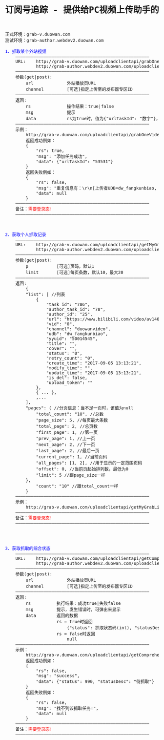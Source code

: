 <pre>

<h1><center>订阅号追踪 - 提供给PC视频上传助手的单个视频抓取API (20170905)</center></h1>

正式环境：grab-v.duowan.com
测试环境：grab-author.webdev2.duowan.com

<font color="blue">1、抓取某个外站视频</font>
	————————————————————————————————————————————————————
	URL:	http://grab-v.duowan.com/uploadclientapi/grabOneVideo
            http://grab-author.webdev2.duowan.com/uploadclientapi/grabOneVideo
	————————————————————————————————————————————————————
	参数(get|post):
		url             外站播放页URL
        channel         [可选]指定上传至的发布器专区ID
	————————————————————————————————————————————————————
	返回: 
		rs              操作结果：true|false
        msg             提示
        data            rs为true时，值为{"urlTaskId": "数字"}，表示新增的任务ID，用于后续接口参数使用
	————————————————————————————————————————————————————
	示例：
        http://grab-v.duowan.com/uploadclientapi/grabOneVideo?url=https://www.bilibili.com/video/av9362543/
        返回成功例如：
        {
            "rs": true,
            "msg": "添加任务成功",
            "data": {"urlTaskId": "53531"}
        }
        返回失败例如：
        {
            "rs": false,
            "msg": "重复信息有：\r\n[上传者UDB=dw_fangkunbiao, YYUID=50014545, url_task_id=53524\r\n如有疑问，将此提示信息截图给技术即可",
            "data": null
        }
	————————————————————————————————————————————————————
    备注：<font color="red">需要登录态!</font>
    ————————————————————————————————————————————————————



<font color="blue">2、获取个人抓取记录</font>
	————————————————————————————————————————————————————
	URL:	http://grab-v.duowan.com/uploadclientapi/getMyGrabList
            http://grab-author.webdev2.duowan.com/uploadclientapi/getMyGrabList
	————————————————————————————————————————————————————
	参数(get|post):
		p           [可选]页码，默认1
        limit       [可选]每页条数，默认10，最大20
	————————————————————————————————————————————————————
	返回: 
        {
        "list": [ //列表
            {
                "task_id": "786",
                "author_task_id": "78",
                "author_id": "25",
                "url": "https://www.bilibili.com/video/av14089733/",
                "vid": "0",
                "channel": "duowanvideo",
                "udb": "dw_fangkunbiao",
                "yyuid": "50014545",
                "title": "",
                "cover": "",
                "status": "0",
                "retry_count": "0",
                "create_time": "2017-09-05 13:13:21",
                "modify_time": "",
                "update_time": "2017-09-05 13:13:21",
                "is_del": false,
                "upload_token": ""
            },
            { ... },
            ,...
        ],
        "pages": { //分页信息：当不足一页时，该值为null
            "total_count": "10", //总数
            "page_size": 5, //每页最大条数
            "total_page": 2, //总页数
            "first_page": 1, //第一页
            "prev_page": 1, //上一页
            "next_page": 2, //下一页
            "last_page": 2, //最后一页
            "current_page": 1, //当前页码
            "all_pages": [1, 2], //用于显示的一定范围页码
            "offset": 0, //当前页起始排列数，最低为0
            "limit": 5 //跟page_size一样
        },
            "count": "10" //跟total_count一样
        }
	————————————————————————————————————————————————————
	示例：
        http://grab-v.duowan.com/uploadclientapi/getMyGrabList?limit=5&p=2
	————————————————————————————————————————————————————
    备注：<font color="red">需要登录态!</font>
    ————————————————————————————————————————————————————




<font color="blue">3、获取抓取的综合状态</font>
	————————————————————————————————————————————————————
	URL:	http://grab-v.duowan.com/uploadclientapi/getComprehensiveStatus
            http://grab-author.webdev2.duowan.com/uploadclientapi/getComprehensiveStatus
	————————————————————————————————————————————————————
	参数(get|post):
		url             外站播放页URL
        channel         [可选]指定上传至的发布器专区ID
	————————————————————————————————————————————————————
	返回: 
		rs          执行结果：成功true|失败false
        msg         提示，发生错误时，可弹出来显示
        data        返回的数据
                    rs = true时返回
                        {"status": 抓取状态码(int), "statusDesc": "抓取状态描述"}
                    rs = false时返回
                        null
	————————————————————————————————————————————————————
	示例：
        http://grab-v.duowan.com/uploadclientapi/getComprehensiveStatus?urlTaskId=53531
        返回成功例如：
        {
            "rs": false,
            "msg": "success",
            "data": {"status": 990, "statusDesc": "待抓取"}
        }
        返回失败例如：
        {
            "rs": false,
            "msg": "找不到该抓取任务!",
            "data": null
        }
	————————————————————————————————————————————————————
    备注：<font color="red">需要登录态!</font>
    ————————————————————————————————————————————————————



